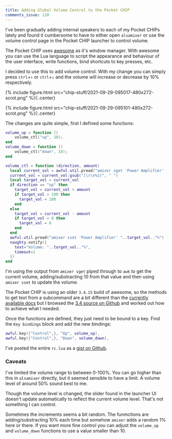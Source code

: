 ```yaml
---
title: Adding Global Volume Control to the Pocket CHIP
comments_issue: 110
---
```


I've been gradually adding internal speakers to each of my Pocket CHIPs lately and found it cumbersome to have to either open `alsamixer` or use the volume control page in the Pocket CHIP launcher to control volume.

<!-- more -->

The Pocket CHIP uses [awesome](https://awesomewm.org) as it's window manager. With awesome you can use the Lua language to script the appearance and behaviour of the user interface, write functions, bind shortcuts to key presses, etc.

I decided to use this to add volume control. With my change you can simply press `ctrl`+`↑` or `ctrl`+`↓` and the volume will increase or decrease by 10% respectively.

{% include figure.html src="chip-stuff/2021-09-29-095017-480x272-scrot.png" %}{:.center}

{% include figure.html src="chip-stuff/2021-09-29-095101-480x272-scrot.png" %}{:.center}

The changes are quite simple, first I defined some functions:

```lua
volume_up = function ()
    volume_ctl("up", 10);
end
volume_down = function ()
    volume_ctl("down", 10);
end

volume_ctl = function (direction, amount)
  local current_vol = awful.util.pread("amixer sget 'Power Amplifier' | awk -F '[][]' '/dB/ {print substr($2, 1, length($2) - 1)}'")
  current_vol = current_vol:gsub("[\r\n%z]", " ")
  local target_vol = current_vol
  if direction == "up" then
    target_vol = current_vol + amount
    if target_vol > 100 then
      target_vol = 100
    end
  else
    target_vol = current_vol - amount
    if target_vol < 0 then
      target_vol = 0
    end
  end
  awful.util.pread("amixer sset 'Power Amplifier' "..target_vol.."%")
  naughty.notify({
    text="Volume: "..target_vol.."%",
    timeout=1
  })
end
```

I'm using the output from `amixer sget` piped through to `awk` to get the current volume, adding/substracting 10 from that value and then using `amixer sset` to update the volume.

The Pocket CHIP is using an older `3.4.15` build of awesome, so the methods to get text from a subcommand are a bit different than the [currently available docs](https://awesomewm.org/doc/api/) but I browsed the [3.4 source on Github](https://github.com/awesomeWM/awesome/tree/3.4/lib) and worked out how to achieve what I needed.

Once the functions are defined, they just need to be bound to a key. Find the `Key bindings` block and add the new bindings:

```lua
awful.key({"Control",}, "Up", volume_up),
awful.key({"Control",}, "Down", volume_down),
```

I've posted the entire `rc.lua` as a [gist on Github](https://gist.github.com/omgmog/d48012308baf369c8637d395982b44a1).

### Caveats

I've limited the volume range to between 0-100%. You can go higher than this in `alsamixer` directly, but it seemed sensible to have a limit. A volume level of around 50% sound best to me.

Though the volume level is changed, the slider found in the launcher UI doesn't update automatically to reflect the current volume level. That's not something I can control.

Sometimes the increments seems a bit random. The funmctions are adding/substracting 10% each time but somehow `amixer` adds a random 1% here or there. If you want more fine control you can adjust the `volume_up` and `volume_down` functions to use a value smaller than 10.